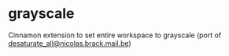 # grayscale
Cinnamon extension to set entire workspace to grayscale (port of desaturate_all@nicolas.brack.mail.be)
